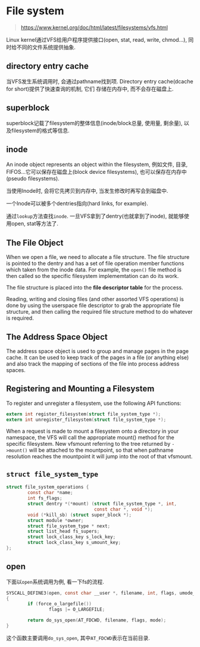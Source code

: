# File system

> https://www.kernel.org/doc/html/latest/filesystems/vfs.html

Linux kernel通过VFS给用户程序提供接口(open, stat, read, write, chmod...), 同时给不同的文件系统提供抽象.

## directory entry cache

当VFS发生系统调用时, 会通过pathname找到项. Directory entry cache(dcache for short)提供了快速查询的机制, 它们
存储在内存中, 而不会存在磁盘上.

## superblock

superblock记载了filesystem的整体信息(inode/block总量, 使用量, 剩余量), 以及filesystem的格式等信息.

## inode

An inode object represents an object within the filesystem, 例如文件, 目录, FIFOS...它可以保存在磁盘上(block device filesystems),
也可以保存在内存中(pseudo filesystems).

当使用Inode时, 会将它先拷贝到内存中, 当发生修改时再写会到磁盘中.

一个Inode可以被多个dentries指向(hard links, for example).

通过``lookup``方法查找``inode``. 一旦VFS拿到了dentry(也就拿到了inode), 就能够使用open, stat等方法了.

## The File Object

When we open a file, we need to allocate a file structure. The file structure is pointed to the dentry
and has a set of file operation member functions which taken from the inode data. For example, the ``open()``
file method is then called so the specific filesystem implememtation can do its work.

The file structure is placed into the **file descriptor table** for the process.

Reading, writing and closing files (and other assorted VFS operations) is done by using the userspace file
descriptor to grab the appropriate file structure, and then calling the required file structure method to
do whatever is required.

## The Address Space Object

The address space object is used to group and manage pages in the page cache. It can be used to keep track of
the pages in a file (or anything else) and also track the mapping of sections of the file into process address spaces.

## Registering and Mounting a Filesystem

To register and unregister a filesystem, use the following API functions:

```c
extern int register_filesystem(struct file_system_type *);
extern int unregister_filesystem(struct file_system_type *);
```

When a request is made to mount a filesystem onto a directory in your namespace, the VFS will call the
appropriate mount() method for the specific filesystem. New vfsmount referring to the tree returned by
``->mount()`` will be attached to the mountpoint, so that when pathname resolution reaches the mountpoint
it will jump into the root of that vfsmount.

## ``struct file_system_type``

```c
struct file_system_operations {
        const char *name;
        int fs_flags;
        struct dentry *(*mount) (struct file_system_type *, int,
                                 const char *, void *);
        void (*kill_sb) (struct super_block *);
        struct module *owner;
        struct file_system_type * next;
        struct list_head fs_supers;
        struct lock_class_key s_lock_key;
        struct lock_class_key s_umount_key;
};
```

## open

下面以``open``系统调用为例, 看一下fs的流程.

```c
SYSCALL_DEFINE3(open, const char __user *, filename, int, flags, umode_t, mode)
{
        if (force_o_largefile())
                flags |= O_LARGEFILE;

        return do_sys_open(AT_FDCWD, filename, flags, mode);
}
```

这个函数主要调用``do_sys_open``, 其中``AT_FDCWD``表示在当前目录.

